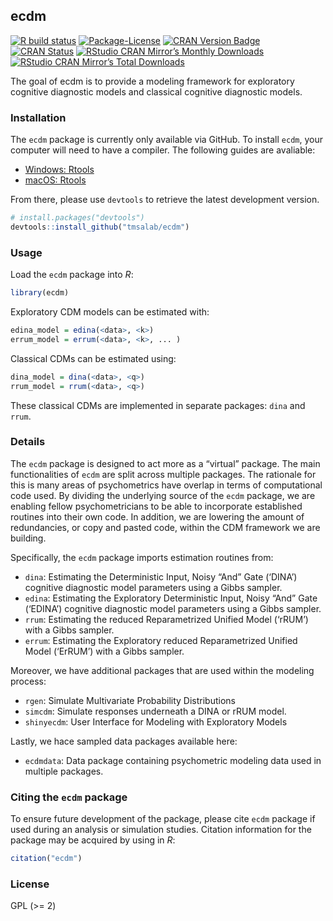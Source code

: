 
<!-- README.md is generated from README.Rmd. Please edit that file -->

## ecdm

<!-- badges: start -->

[![R build
status](https://github.com/tmsalab/ecdm/workflows/R-CMD-check/badge.svg)](https://github.com/tmsalab/ecdm)
[![Package-License](http://img.shields.io/badge/license-GPL%20\(%3E=2\)-brightgreen.svg?style=flat)](http://www.gnu.org/licenses/gpl-2.0.html)
[![CRAN Version
Badge](http://www.r-pkg.org/badges/version/edina)](https://cran.r-project.org/package=edina)
[![CRAN
Status](https://cranchecks.info/badges/worst/edina)](https://cran.r-project.org/web/checks/check_results_edina.html)
[![RStudio CRAN Mirror’s Monthly
Downloads](http://cranlogs.r-pkg.org/badges/edina?color=brightgreen)](http://www.r-pkg.org/pkg/edina)
[![RStudio CRAN Mirror’s Total
Downloads](http://cranlogs.r-pkg.org/badges/grand-total/edina?color=brightgreen)](http://www.r-pkg.org/pkg/edina)
<!-- badges: end -->

The goal of ecdm is to provide a modeling framework for exploratory
cognitive diagnostic models and classical cognitive diagnostic models.

### Installation

The `ecdm` package is currently only available via GitHub. To install
`ecdm`, your computer will need to have a compiler. The following guides
are avaliable:

  - [Windows:
    Rtools](http://thecoatlessprofessor.com/programming/installing-rtools-for-compiled-code-via-rcpp/)
  - [macOS:
    Rtools](http://thecoatlessprofessor.com/programming/r-compiler-tools-for-rcpp-on-macos/)

From there, please use `devtools` to retrieve the latest development
version.

``` r
# install.packages("devtools")
devtools::install_github("tmsalab/ecdm")
```

### Usage

Load the `ecdm` package into *R*:

``` r
library(ecdm)
```

Exploratory CDM models can be estimated with:

``` r
edina_model = edina(<data>, <k>)
errum_model = errum(<data>, <k>, ... )
```

Classical CDMs can be estimated using:

``` r
dina_model = dina(<data>, <q>)
rrum_model = rrum(<data>, <q>)
```

These classical CDMs are implemented in separate packages: `dina` and
`rrum`.

### Details

The `ecdm` package is designed to act more as a “virtual” package. The
main functionalities of `ecdm` are split across multiple packages. The
rationale for this is many areas of psychometrics have overlap in terms
of computational code used. By dividing the underlying source of the
`ecdm` package, we are enabling fellow psychometricians to be able to
incorporate established routines into their own code. In addition, we
are lowering the amount of redundancies, or copy and pasted code, within
the CDM framework we are building.

Specifically, the `ecdm` package imports estimation routines from:

  - `dina`: Estimating the Deterministic Input, Noisy “And” Gate
    (‘DINA’) cognitive diagnostic model parameters using a Gibbs
    sampler.
  - `edina`: Estimating the Exploratory Deterministic Input, Noisy “And”
    Gate (‘EDINA’) cognitive diagnostic model parameters using a Gibbs
    sampler.
  - `rrum`: Estimating the reduced Reparametrized Unified Model (‘rRUM’)
    with a Gibbs sampler.
  - `errum`: Estimating the Exploratory reduced Reparametrized Unified
    Model (‘ErRUM’) with a Gibbs sampler.

Moreover, we have additional packages that are used within the modeling
process:

  - `rgen`: Simulate Multivariate Probability Distributions
  - `simcdm`: Simulate responses underneath a DINA or rRUM model.
  - `shinyecdm`: User Interface for Modeling with Exploratory Models

Lastly, we hace sampled data packages available here:

  - `ecdmdata`: Data package containing psychometric modeling data used
    in multiple packages.

### Citing the `ecdm` package

To ensure future development of the package, please cite `ecdm` package
if used during an analysis or simulation studies. Citation information
for the package may be acquired by using in *R*:

``` r
citation("ecdm")
```

### License

GPL (\>= 2)

